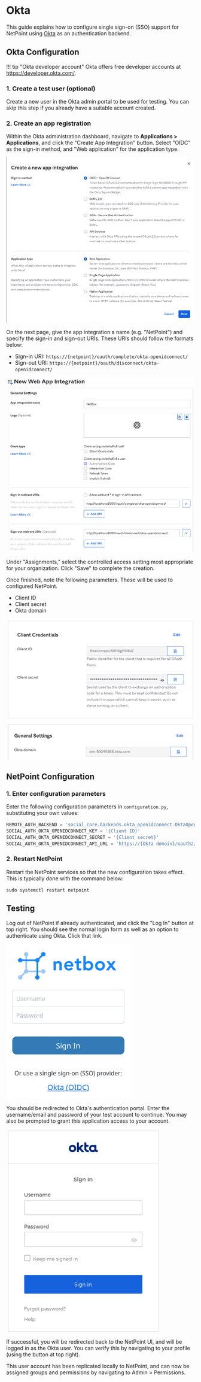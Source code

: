 # Okta

This guide explains how to configure single sign-on (SSO) support for NetPoint using [Okta](https://www.okta.com/) as an authentication backend.

## Okta Configuration

!!! tip "Okta developer account"
    Okta offers free developer accounts at <https://developer.okta.com/>.

### 1. Create a test user (optional)

Create a new user in the Okta admin portal to be used for testing. You can skip this step if you already have a suitable account created.

### 2. Create an app registration

Within the Okta administration dashboard, navigate to  **Applications > Applications**, and click the "Create App Integration" button. Select "OIDC" as the sign-in method, and "Web application" for the application type.

![Create an app registration](../../media/authentication/okta_create_app_registration.png)

On the next page, give the app integration a name (e.g. "NetPoint") and specify the sign-in and sign-out URIs. These URIs should follow the formats below:

* Sign-in URI: `https://{netpoint}/oauth/complete/okta-openidconnect/`
* Sign-out URI: `https://{netpoint}/oauth/disconnect/okta-openidconnect/`

![Web app integration](../../media/authentication/okta_web_app_integration.png)

Under "Assignments," select the controlled access setting most appropriate for your organization. Click "Save" to complete the creation.

Once finished, note the following parameters. These will be used to configured NetPoint.

* Client ID
* Client secret
* Okta domain

![Okta integration parameters](../../media/authentication/okta_integration_parameters.png)

## NetPoint Configuration

### 1. Enter configuration parameters

Enter the following configuration parameters in `configuration.py`, substituting your own values:

```python
REMOTE_AUTH_BACKEND = 'social_core.backends.okta_openidconnect.OktaOpenIdConnect'
SOCIAL_AUTH_OKTA_OPENIDCONNECT_KEY = '{Client ID}'
SOCIAL_AUTH_OKTA_OPENIDCONNECT_SECRET = '{Client secret}'
SOCIAL_AUTH_OKTA_OPENIDCONNECT_API_URL = 'https://{Okta domain}/oauth2/'
```

### 2. Restart NetPoint

Restart the NetPoint services so that the new configuration takes effect. This is typically done with the command below:

```no-highlight
sudo systemctl restart netpoint
```

## Testing

Log out of NetPoint if already authenticated, and click the "Log In" button at top right. You should see the normal login form as well as an option to authenticate using Okta. Click that link.

![NetPoint Okta login form](../../media/authentication/netpoint_okta_login.png)

You should be redirected to Okta's authentication portal. Enter the username/email and password of your test account to continue. You may also be prompted to grant this application access to your account.

![Okta login portal](../../media/authentication/okta_login_portal.png)

If successful, you will be redirected back to the NetPoint UI, and will be logged in as the Okta user. You can verify this by navigating to your profile (using the button at top right).

This user account has been replicated locally to NetPoint, and can now be assigned groups and permissions by navigating to Admin > Permissions.
